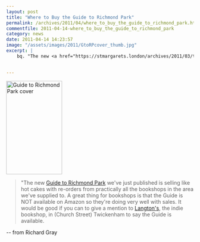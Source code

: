 ```yaml
---
layout: post
title: "Where to Buy the Guide to Richmond Park"
permalink: /archives/2011/04/where_to_buy_the_guide_to_richmond_park.html
commentfile: 2011-04-14-where_to_buy_the_guide_to_richmond_park
category: news
date: 2011-04-14 14:23:57
image: "/assets/images/2011/GtoRPcover_thumb.jpg"
excerpt: |
    bq. "The new <a href="https://stmargarets.london/archives/2011/03/the_friends_publish_the_first_guide_book_to_richmo.html">Guide to Richmond Park</a> we've just published is selling like hot cakes with re-orders from practically all the bookshops in the area we've supplied to.  A great thing for bookshops is that the Guide is NOT available on Amazon  so they're doing very well with sales.  It would be good if you can to give a mention to <a href="http://www.langtonsbookshop.com/,">Langton's</a> the indie bookshop, in (Church Street) Twickenham to say the Guide is available.
    

---
```


<a href="/assets/images/2011/GtoRPcover.jpg" title="See larger version of - Guide to Richmond Park cover"><img src="/assets/images/2011/GtoRPcover_thumb.jpg" width="150" height="250" alt="Guide to Richmond Park cover" class="photo right" /></a>

> "The new [Guide to Richmond Park](/archives/2011/03/the_friends_publish_the_first_guide_book_to_richmo.html) we've just published is selling like hot cakes with re-orders from practically all the bookshops in the area we've supplied to. A great thing for bookshops is that the Guide is NOT available on Amazon so they're doing very well with sales. It would be good if you can to give a mention to [Langton's](http://www.langtonsbookshop.com/), the indie bookshop, in (Church Street) Twickenham to say the Guide is available.

-- from Richard Gray
